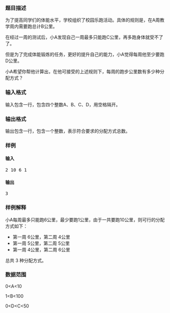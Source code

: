 ### 题目描述

为了提高同学们的体能水平，学校组织了校园乐跑活动。具体的规则是，在A周教学周内需要跑总计B公里。

在经过一周的测试后，小A发现自己一周最多只能跑C公里，再多跑身体就受不了了。

但是为了完成体能锻炼的任务，更好的提升自己的能力，小A觉得每周他至少要跑D公里。

小A希望你帮他计算出，在他可接受的上述规则下，每周的跑步公里数有多少种分配方式？

### 输入格式

输入包含一行，包含四个整数A、B、C、D，用空格隔开。


### 输出格式

输出包含一行，包含一个整数，表示符合要求的分配方式总数。


### 样例

#### 输入

<pre>
2 10 6 1
</pre>

#### 输出

<pre>
3
</pre>

### 样例解释

小A每周最多只能跑6公里，最少要跑1公里，由于一共要跑10公里，则可行的分配方式如下：

- 第一周 6公里，第二周 4公里
- 第一周 5公里，第二周 5公里
- 第一周 4公里，第二周 6公里 

 
总共 3 种分配方式。

### 数据范围

0<A<10

1<B<100

0<D<C<50